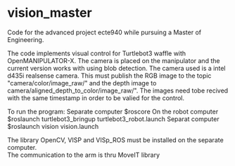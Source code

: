 # vision_master
Code for the advanced project ecte940 while pursuing a Master of Engineering.

The code implements visual control for Turtlebot3 waffle with OpenMANIPULATOR-X. 
The camera is placed on the manipulator and the current version works with using blob detection. 
The camera used is a intel d435i realsense camera. 
This must publish the RGB image to the topic "camera/color/image_raw/" and the depth image to camera/aligned_depth_to_color/image_raw/".
The images need tobe recived with the same timestamp in order to be valied for the control. 

To run the program:
Separate computer 
$roscore
On the robot computer
$roslaunch turtlebot3_bringup turtlebot3_robot.launch 
Separat computer 
$roslaunch vision vision.launch 

The library OpenCV, VISP and VISp_ROS must be installed on the separate computer.  
The communication to the arm is thru MoveIT library
